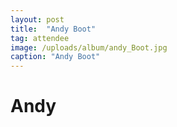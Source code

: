 ```yaml
---
layout: post
title:  "Andy Boot"
tag: attendee
image: /uploads/album/andy_Boot.jpg
caption: "Andy Boot"
---
```


# Andy

